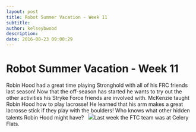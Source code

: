 ```yaml
---
layout: post
title: Robot Summer Vacation - Week 11
subtitle:
author: kelseybwood
description:
date: 2016-08-23 09:00:29
---
```


# Robot Summer Vacation - Week 11

Robin Hood had a great time playing Stronghold with all of his FRC friends last season! Now that the off-season has started he wants to try out the other activities his Stryke Force friends are involved with. McKenzie taught Robin Hood how to play lacrosse! He learned that his arm makes a great lacrosse stick if they play with the boulders! Who knows what other hidden talents Robin Hood might have?   ![](/wp-content/uploads/2016/06/robot-summer-vacation-celery-flats-1-150x150.jpg)Last week the FTC team was at Celery Flats.
